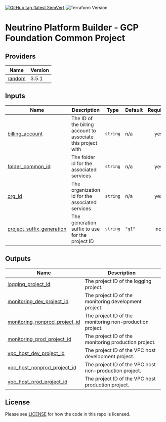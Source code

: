 [![GitHub tag (latest SemVer)](https://img.shields.io/github/tag/neutrino-io/terraform-google-foundation.svg?label=latest)](https://github.com/neutrino-io/terraform-google-foundation/releases/latest)
![Terraform Version](https://img.shields.io/badge/tf-%3E%3D1.0.x-blue.svg)

# Neutrino Platform Builder - GCP Foundation Common Project

<!-- BEGINNING OF PRE-COMMIT-TERRAFORM DOCS HOOK -->
## Providers

| Name | Version |
|------|---------|
| <a name="provider_random"></a> [random](#provider\_random) | 3.5.1 |

## Inputs

| Name | Description | Type | Default | Required |
|------|-------------|------|---------|:--------:|
| <a name="input_billing_account"></a> [billing\_account](#input\_billing\_account) | The ID of the billing account to associate this project with | `string` | n/a | yes |
| <a name="input_folder_common_id"></a> [folder\_common\_id](#input\_folder\_common\_id) | The folder id for the associated services | `string` | n/a | yes |
| <a name="input_org_id"></a> [org\_id](#input\_org\_id) | The organization id for the associated services | `string` | n/a | yes |
| <a name="input_project_suffix_generation"></a> [project\_suffix\_generation](#input\_project\_suffix\_generation) | The generation suffix to use for the project ID | `string` | `"g1"` | no |

## Outputs

| Name | Description |
|------|-------------|
| <a name="output_logging_project_id"></a> [logging\_project\_id](#output\_logging\_project\_id) | The project ID of the logging project. |
| <a name="output_monitoring_dev_project_id"></a> [monitoring\_dev\_project\_id](#output\_monitoring\_dev\_project\_id) | The project ID of the monitoring development project. |
| <a name="output_monitoring_nonprod_project_id"></a> [monitoring\_nonprod\_project\_id](#output\_monitoring\_nonprod\_project\_id) | The project ID of the monitoring non-production project. |
| <a name="output_monitoring_prod_project_id"></a> [monitoring\_prod\_project\_id](#output\_monitoring\_prod\_project\_id) | The project ID of the monitoring production project. |
| <a name="output_vpc_host_dev_project_id"></a> [vpc\_host\_dev\_project\_id](#output\_vpc\_host\_dev\_project\_id) | The project ID of the VPC host development project. |
| <a name="output_vpc_host_nonprod_project_id"></a> [vpc\_host\_nonprod\_project\_id](#output\_vpc\_host\_nonprod\_project\_id) | The project ID of the VPC host non-production project. |
| <a name="output_vpc_host_prod_project_id"></a> [vpc\_host\_prod\_project\_id](#output\_vpc\_host\_prod\_project\_id) | The project ID of the VPC host production project. |
<!-- END OF PRE-COMMIT-TERRAFORM DOCS HOOK -->

## License

Please see [LICENSE](https://github.com/neutrino-io/terraform-google-foundation/blob/master/LICENSE) for how the code in
this repo is licensed.